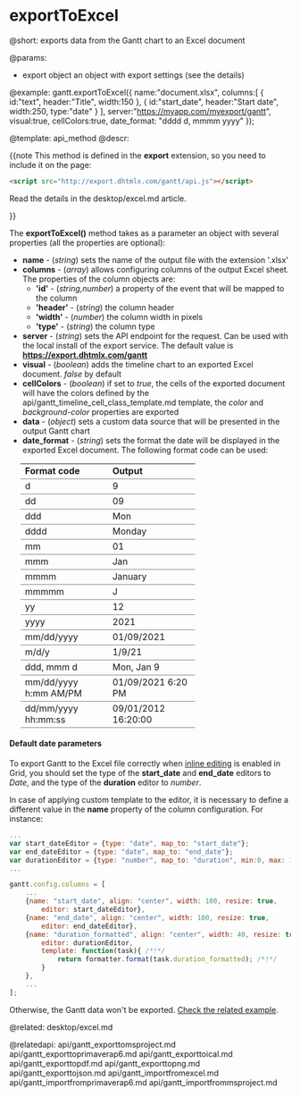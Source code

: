 exportToExcel
=============


@short:
	exports data from the Gantt chart to an Excel document

@params:

- export		object		an object with export settings (see the details)


@example:
gantt.exportToExcel({
    name:"document.xlsx", 
    columns:[
        { id:"text",  header:"Title", width:150 },
        { id:"start_date",  header:"Start date", width:250, type:"date" }
    ],
    server:"https://myapp.com/myexport/gantt",
    visual:true,
    cellColors:true,
    date_format: "dddd d, mmmm yyyy"
});


@template:	api_method
@descr:

{{note This method is defined in the **export** extension, so you need to include it on the page:
~~~html
<script src="http://export.dhtmlx.com/gantt/api.js"></script>  
~~~
Read the details in the desktop/excel.md article.

}}



The **exportToExcel()** method takes as a parameter an object with several properties (all the properties are optional):

- **name** - (*string*) sets the name of the output file with the extension '.xlsx' 
- **columns** - (*array*) allows configuring columns of the output Excel sheet. The properties of the column objects are:
	- **'id'** - (*string,number*) a property of the event that will be mapped to the column
    - **'header'** - (*string*) the column header
    - **'width'** - (*number*) the column width in pixels
    - **'type'** - (*string*) the column type</li>
- **server** - (*string*) sets the API endpoint for the request. Can be used with the local install of the export service. The default value is **https://export.dhtmlx.com/gantt**
- **visual** - (*boolean*) adds the timeline chart to an exported Excel document. *false* by default
- **cellColors** - (*boolean*) if set to *true*, the cells of the exported document will have the colors defined by the api/gantt_timeline_cell_class_template.md template, the *color* and *background-color* 
properties are exported
- **data** - (*object*) sets a custom data source that will be presented in the output Gantt chart
- **date_format** - (*string*) sets the format the date will be displayed in the exported Excel document. The following format code can be used:

<style>
	table.my_table {
		width: 70%;
        padding: 0 20px;
      
	}
	table.my_table tr td {
		text-align: left;
		vertical-align: middle;
		width: 35%;
        border-bottom: 1px solid grey;
	}
    table.my_table td.version_info {
		text-align: left;
        font-weight: bold;
	}
</style>
<table class="my_table">
<tr><td class="version_info">Format code</td><td class="version_info">Output</td></tr>

<tr><td>d</td><td>9</td></tr>
<tr><td>dd</td><td>09</td></tr>
<tr><td>ddd</td><td>Mon</td></tr>
<tr><td>dddd</td><td>Monday</td></tr>
<tr><td>mm</td><td>01</td></tr>
<tr><td>mmm</td><td>Jan</td></tr>
<tr><td>mmmm</td><td>January</td></tr>
<tr><td>mmmmm</td><td>J</td></tr>
<tr><td>yy</td><td>12</td></tr>
<tr><td>yyyy</td><td>2021</td></tr>
<tr><td>mm/dd/yyyy</td><td>01/09/2021</td></tr>
<tr><td>m/d/y</td><td>1/9/21</td></tr>
<tr><td>ddd, mmm d</td><td>Mon, Jan 9</td></tr>
<tr><td>mm/dd/yyyy h:mm AM/PM</td><td>01/09/2021 6:20 PM</td></tr>
<tr><td>dd/mm/yyyy hh:mm:ss</td><td>09/01/2012 16:20:00</td></tr>
</table>

#### Default date parameters

To export Gantt to the Excel file correctly when [inline editing](desktop/inline_editing.md) is enabled in Grid, you should set the type of the **start_date** and **end_date** editors to *Date*, and the type of the **duration** editor to *number*. 

In case of applying custom template to the editor, it is necessary to define a different value in the **name** property of the column configuration. For instance:

~~~js
...
var start_dateEditor = {type: "date", map_to: "start_date"};
var end_dateEditor = {type: "date", map_to: "end_date"};
var durationEditor = {type: "number", map_to: "duration", min:0, max: 100}; /*!*/
...

gantt.config.columns = [
    ...
    {name: "start_date", align: "center", width: 100, resize: true, 
        editor: start_dateEditor},
    {name: "end_date", align: "center", width: 100, resize: true, 
        editor: end_dateEditor},
    {name: "duration_formatted", align: "center", width: 40, resize: true, 
        editor: durationEditor, 
        template: function(task){ /*!*/
			return formatter.format(task.duration_formatted); /*!*/
        }
    },
    ...
];
~~~

Otherwise, the Gantt data won't be exported. [Check the related example](https://snippet.dhtmlx.com/5/310ae348d).

@related:
desktop/excel.md

@relatedapi:
api/gantt_exporttomsproject.md
api/gantt_exporttoprimaverap6.md
api/gantt_exporttoical.md
api/gantt_exporttopdf.md
api/gantt_exporttopng.md
api/gantt_exporttojson.md
api/gantt_importfromexcel.md
api/gantt_importfromprimaverap6.md
api/gantt_importfrommsproject.md

